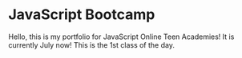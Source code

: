 # JavaScript Bootcamp
Hello, this is my portfolio for JavaScript Online Teen Academies! It is currently July now! This is the 1st class of the day.